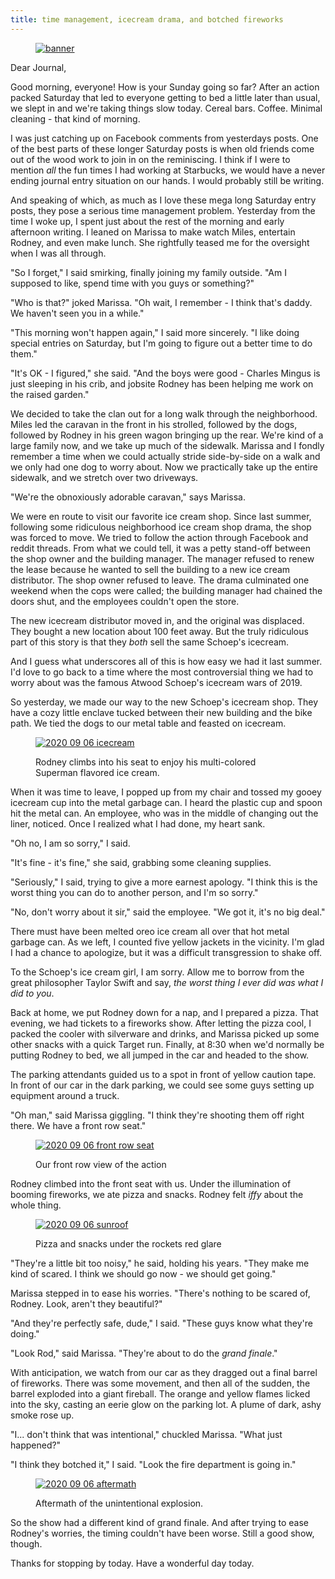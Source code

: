 ```yaml
---
title: time management, icecream drama, and botched fireworks
---
```


<figure>
  <a href="/images/banners/2020-09-06.jpg">
    <img alt="banner" src="/images/banners/2020-09-06.jpg"/>
  </a>
</figure>

Dear Journal,

Good morning, everyone!  How is your Sunday going so far?  After an
action packed Saturday that led to everyone getting to bed a little
later than usual, we slept in and we're taking things slow today.
Cereal bars.  Coffee.  Minimal cleaning - that kind of morning.

I was just catching up on Facebook comments from yesterdays posts.
One of the best parts of these longer Saturday posts is when old
friends come out of the wood work to join in on the reminiscing.  I
think if I were to mention _all_ the fun times I had working at
Starbucks, we would have a never ending journal entry situation on our
hands.  I would probably still be writing.

And speaking of which, as much as I love these mega long Saturday
entry posts, they pose a serious time management problem.  Yesterday
from the time I woke up, I spent just about the rest of the morning
and early afternoon writing.  I leaned on Marissa to make watch Miles,
entertain Rodney, and even make lunch.  She rightfully teased me for
the oversight when I was all through.

"So I forget," I said smirking, finally joining my family outside.
"Am I supposed to like, spend time with you guys or something?"

"Who is that?" joked Marissa.  "Oh wait, I remember - I think that's
daddy.  We haven't seen you in a while."

"This morning won't happen again," I said more sincerely.  "I like
doing special entries on Saturday, but I'm going to figure out a
better time to do them."

"It's OK - I figured," she said.  "And the boys were good - Charles
Mingus is just sleeping in his crib, and jobsite Rodney has been
helping me work on the raised garden."

We decided to take the clan out for a long walk through the
neighborhood.  Miles led the caravan in the front in his strolled,
followed by the dogs, followed by Rodney in his green wagon bringing
up the rear.  We're kind of a large family now, and we take up much of
the sidewalk.  Marissa and I fondly remember a time when we could
actually stride side-by-side on a walk and we only had one dog to
worry about.  Now we practically take up the entire sidewalk, and we
stretch over two driveways.

"We're the obnoxiously adorable caravan," says Marissa.

We were en route to visit our favorite ice cream shop.  Since last
summer, following some ridiculous neighborhood ice cream shop drama,
the shop was forced to move.  We tried to follow the action through
Facebook and reddit threads.  From what we could tell, it was a petty
stand-off between the shop owner and the building manager.  The
manager refused to renew the lease because he wanted to sell the
building to a new ice cream distributor.  The shop owner refused to
leave.  The drama culminated one weekend when the cops were called;
the building manager had chained the doors shut, and the employees
couldn't open the store.

The new icecream distributor moved in, and the original was displaced.
They bought a new location about 100 feet away.  But the truly
ridiculous part of this story is that they _both_ sell the same
Schoep's icecream.

And I guess what underscores all of this is how easy we had it last
summer.  I'd love to go back to a time where the most controversial
thing we had to worry about was the famous Atwood Schoep's icecream
wars of 2019.

So yesterday, we made our way to the new Schoep's icecream shop.  They
have a cozy little enclave tucked between their new building and the
bike path.  We tied the dogs to our metal table and feasted on
icecream.

<figure>
  <a href="/images/2020-09-06/icecream.jpg">
    <img alt="2020 09 06 icecream" src="/images/2020-09-06/icecream.jpg"/>
  </a>
  <figcaption>
    <p>Rodney climbs into his seat to enjoy his multi-colored
Superman flavored ice cream.</p>
  </figcaption>
</figure>

When it was time to leave, I popped up from my chair and tossed my
gooey icecream cup into the metal garbage can.  I heard the plastic
cup and spoon hit the metal can.  An employee, who was in the middle
of changing out the liner, noticed.  Once I realized what I had done,
my heart sank.

"Oh no, I am so sorry," I said.

"It's fine - it's fine," she said, grabbing some cleaning supplies.

"Seriously," I said, trying to give a more earnest apology.  "I think
this is the worst thing you can do to another person, and I'm so
sorry."

"No, don't worry about it sir," said the employee.  "We got it, it's
no big deal."

There must have been melted oreo ice cream all over that hot metal
garbage can.  As we left, I counted five yellow jackets in the
vicinity.  I'm glad I had a chance to apologize, but it was a
difficult transgression to shake off.

To the Schoep's ice cream girl, I am sorry.  Allow me to borrow from
the great philosopher Taylor Swift and say, _the worst thing I ever
did was what I did to you_.

Back at home, we put Rodney down for a nap, and I prepared a pizza.
That evening, we had tickets to a fireworks show.  After letting the
pizza cool, I packed the cooler with silverware and drinks, and
Marissa picked up some other snacks with a quick Target run.  Finally,
at 8:30 when we'd normally be putting Rodney to bed, we all jumped in
the car and headed to the show.

The parking attendants guided us to a spot in front of yellow caution
tape.  In front of our car in the dark parking, we could see some guys
setting up equipment around a truck.

"Oh man," said Marissa giggling.  "I think they're shooting them off
right there.  We have a front row seat."

<figure>
  <a href="/images/2020-09-06/front-row-seat.jpg">
    <img alt="2020 09 06 front row seat" src="/images/2020-09-06/front-row-seat.jpg"/>
  </a>
  <figcaption>
    <p>Our front row view of the action</p>
  </figcaption>
</figure>

Rodney climbed into the front seat with us.  Under the illumination of
booming fireworks, we ate pizza and snacks.  Rodney felt _iffy_ about
the whole thing.

<figure>
  <a href="/images/2020-09-06/sunroof.jpg">
    <img alt="2020 09 06 sunroof" src="/images/2020-09-06/sunroof.jpg"/>
  </a>
  <figcaption>
    <p>Pizza and snacks under the rockets red glare</p>
  </figcaption>
</figure>

"They're a little bit too noisy," he said, holding his years.  "They
make me kind of scared.  I think we should go now - we should get
going."

Marissa stepped in to ease his worries.  "There's nothing to be scared
of, Rodney.  Look, aren't they beautiful?"

"And they're perfectly safe, dude," I said.  "These guys know what
they're doing."

"Look Rod," said Marissa.  "They're about to do the _grand finale_."

With anticipation, we watch from our car as they dragged out a final
barrel of fireworks.  There was some movement, and then all of the
sudden, the barrel exploded into a giant fireball.  The orange and
yellow flames licked into the sky, casting an eerie glow on the
parking lot.  A plume of dark, ashy smoke rose up.

"I... don't think that was intentional," chuckled Marissa.  "What just
happened?"

"I think they botched it," I said.  "Look the fire department is going
in."

<figure>
  <a href="/images/2020-09-06/aftermath.jpg">
    <img alt="2020 09 06 aftermath" src="/images/2020-09-06/aftermath.jpg"/>
  </a>
  <figcaption>
    <p>Aftermath of the unintentional explosion.</p>
  </figcaption>
</figure>

So the show had a different kind of grand finale.  And after trying to
ease Rodney's worries, the timing couldn't have been worse.  Still a
good show, though.

Thanks for stopping by today.  Have a wonderful day today.
